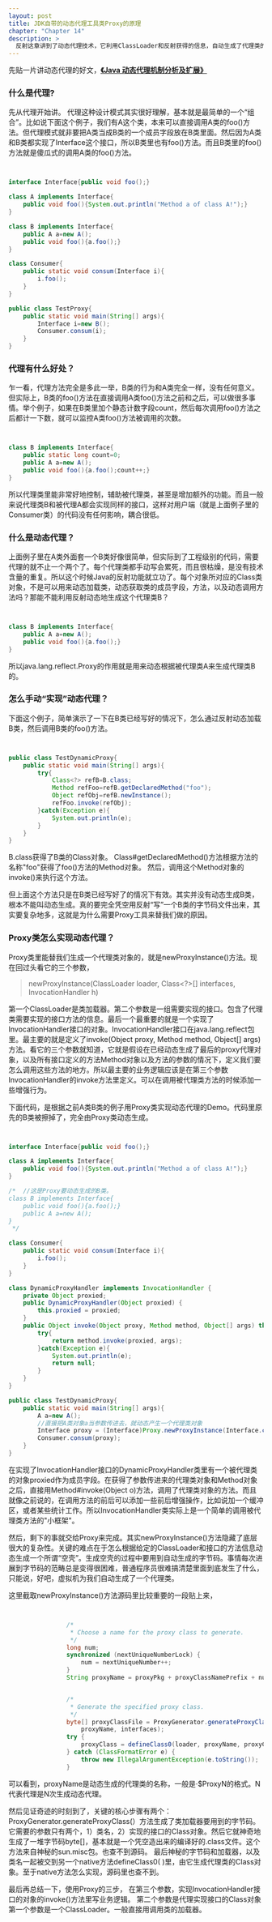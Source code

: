 ```yaml
---
layout: post
title: JDK自带的动态代理工具类Proxy的原理
chapter: "Chapter 14"
description: >
  反射这章讲到了动态代理技术，它利用ClassLoader和反射获得的信息，自动生成了代理类的字节码。就像是利用类型信息，又克隆了一个对象。Java的动态代理很重要。例如配合注释信息，动态代理技术可以被使用在面向切面编程（AOP）。
---
```


先贴一片讲动态代理的好文，[**《Java 动态代理机制分析及扩展》**](https://www.ibm.com/developerworks/cn/java/j-lo-proxy1/)



### 什么是代理?

先从代理开始讲。
代理这种设计模式其实很好理解，基本就是最简单的一个“组合”。比如说下面这个例子，我们有A这个类，本来可以直接调用A类的foo()方法。但代理模式就非要把A类当成B类的一个成员字段放在B类里面。然后因为A类和B类都实现了Interface这个接口，所以B类里也有foo()方法。而且B类里的foo()方法就是傻瓜式的调用A类的foo()方法。


```java


interface Interface{public void foo();}

class A implements Interface{
    public void foo(){System.out.println("Method a of class A!");}
}

class B implements Interface{
	public A a=new A();
    public void foo(){a.foo();}
}

class Consumer{
    public static void consum(Interface i){
        i.foo();
    }
}

public class TestProxy{
    public static void main(String[] args){
        Interface i=new B();
        Consumer.consum(i);
    }
}


```





### 代理有什么好处？

乍一看，代理方法完全是多此一举，B类的行为和A类完全一样，没有任何意义。但实际上，B类的foo()方法在直接调用A类foo()方法之前和之后，可以做很多事情。举个例子，如果在B类里加个静态计数字段count，然后每次调用foo()方法之后都计一下数，就可以监控A类foo()方法被调用的次数。


```java


class B implements Interface{
	public static long count=0;
	public A a=new A();
    public void foo(){a.foo();count++;}
}


```


所以代理类里能非常好地控制，辅助被代理类，甚至是增加额外的功能。而且一般来说代理类B和被代理A都会实现同样的接口，这样对用户端（就是上面例子里的Consumer类）的代码没有任何影响，耦合很低。



### 什么是动态代理？

上面例子里在A类外面套一个B类好像很简单，但实际到了工程级别的代码，需要代理的就不止一个两个了。每个代理类都手动写会累死，而且很枯燥，是没有技术含量的重复。所以这个时候Java的反射功能就立功了。每个对象所对应的Class类对象，不是可以用来动态加载类，动态获取类的成员字段，方法，以及动态调用方法吗？那能不能利用反射动态地生成这个代理类B？


```java


class B implements Interface{
	public A a=new A();
    public void foo(){a.foo();}
}


```


所以java.lang.reflect.Proxy的作用就是用来动态根据被代理类A来生成代理类B的。



### 怎么手动“实现”动态代理？

下面这个例子，简单演示了一下在B类已经写好的情况下，怎么通过反射动态加载B类，然后调用B类的foo()方法。


```java


public class TestDynamicProxy{
    public static void main(String[] args){
        try{
            Class<?> refB=B.class;
            Method refFoo=refB.getDeclaredMethod("foo");
            Object refObj=refB.newInstance();
            refFoo.invoke(refObj);
        }catch(Exception e){
            System.out.println(e);
        }
    }
}


```


B.class获得了B类的Class对象。
Class#getDeclaredMethod()方法根据方法的名称"foo"获得了foo()方法的Method对象。
然后，调用这个Method对象的invoke()来执行这个方法。

但上面这个方法只是在B类已经写好了的情况下有效。其实并没有动态生成B类，根本不能叫动态生成。真的要完全凭空用反射“写”一个B类的字节码文件出来，其实要复杂地多，这就是为什么需要Proxy工具来替我们做的原因。



### Proxy类怎么实现动态代理？

Proxy类里能替我们生成一个代理类对象的，就是newProxyInstance()方法。现在回过头看它的三个参数，
> newProxyInstance(ClassLoader loader, Class<?>[] interfaces, InvocationHandler h)

第一个ClassLoader是类加载器。第二个参数是一组需要实现的接口。包含了代理类需要实现的接口方法的信息。最后一个最重要的就是一个实现了InvocationHandler接口的对象。InvocationHandler接口在java.lang.reflect包里。最主要的就是定义了invoke(Object proxy, Method method, Object[] args)方法。看它的三个参数就知道，它就是假设在已经动态生成了最后的proxy代理对象，以及所有接口定义的方法Method对象以及方法的参数的情况下，定义我们要怎么调用这些方法的地方。所以最主要的业务逻辑应该是在第三个参数InvocationHandler的invoke方法里定义。可以在调用被代理类方法的时候添加一些增强行为。

下面代码，是根据之前A类B类的例子用Proxy类实现动态代理的Demo。代码里原先的B类被擦掉了，完全由Proxy类动态生成。


```java


interface Interface{public void foo();}

class A implements Interface{
    public void foo(){System.out.println("Method a of class A!");}
}

/*	//这是Proxy要动态生成的B类。
class B implements Interface{
    public void foo(){a.foo();}
    public A a=new A();
}
 */

class Consumer{
    public static void consum(Interface i){
        i.foo();
    }
}

class DynamicProxyHandler implements InvocationHandler {
    private Object proxied;
    public DynamicProxyHandler(Object proxied) {
        this.proxied = proxied;
    }
    public Object invoke(Object proxy, Method method, Object[] args) throws Throwable {
        try{
            return method.invoke(proxied, args);
        }catch(Exception e){
            System.out.println(e);
            return null;
        }
    }
}

public class TestDynamicProxy{
    public static void main(String[] args){
        A a=new A();
		//直接把A类对象a当参数传进去，就动态产生一个代理类对象
        Interface proxy = (Interface)Proxy.newProxyInstance(Interface.class.getClassLoader(), new Class<?>[]{Interface.class }, new DynamicProxyHandler(a));
        Consumer.consum(proxy);
    }
}


```


在实现了InvocationHandler接口的DynamicProxyHandler类里有一个被代理类的对象proxied作为成员字段。在获得了参数传进来的代理类对象和Method对象之后，直接用Method#invoke(Object o)方法，调用了代理类对象的方法。而且就像之前说的，在调用方法的前后可以添加一些前后增强操作，比如说加一个缓冲区，或者某些统计工作。所以InvocationHandler类实际上是一个简单的调用被代理类方法的"小框架"。

然后，剩下的事就交给Proxy来完成。其实newProxyInstance()方法隐藏了底层很大的复杂性。关键的难点在于怎么根据给定的ClassLoader和接口的方法信息动态生成一个所谓“空壳”。生成空壳的过程中要用到自动生成的字节码。事情每次进展到字节码的范畴总是变得很困难，普通程序员很难搞清楚里面到底发生了什么，只能说，好吧，虚拟机为我们自动生成了一个代理类。

这里截取newProxyInstance()方法源码里比较重要的一段贴上来，


```java


				/*
                 * Choose a name for the proxy class to generate.
                 */
                long num;
                synchronized (nextUniqueNumberLock) {
                    num = nextUniqueNumber++;
                }
                String proxyName = proxyPkg + proxyClassNamePrefix + num;


                /*
                 * Generate the specified proxy class.
                 */
                byte[] proxyClassFile = ProxyGenerator.generateProxyClass(
                    proxyName, interfaces);
                try {
                    proxyClass = defineClass0(loader, proxyName, proxyClassFile, 0, proxyClassFile.length);
                } catch (ClassFormatError e) {
                    throw new IllegalArgumentException(e.toString());
                }


```


可以看到，proxyName是动态生成的代理类的名称，一般是·$ProxyN的格式。N代表代理是N次生成动态代理。

然后见证奇迹的时刻到了，关键的核心步骤有两个：
ProxyGenerator.generateProxyClass(）方法生成了类加载器要用到的字节码。它需要的参数只有两个，1）类名，2）实现的接口的Class对象。然后它就神奇地生成了一堆字节码byte[]，基本就是一个凭空造出来的编译好的.class文件。这个方法来自神秘的sun.misc包。也查不到源码。
最后神秘的字节码和加载器，以及类名一起被交到另一个native方法defineClass0( )里，由它生成代理类的Class对象。至于native方法怎么实现，源码里也查不到。

最后再总结一下，使用Proxy的三步，
在第三个参数，实现InvocationHandler接口的对象的invoke()方法里写业务逻辑。
第二个参数是代理实现接口的Class对象
第一个参数是一个ClassLoader。一般直接用调用类的加载器。
